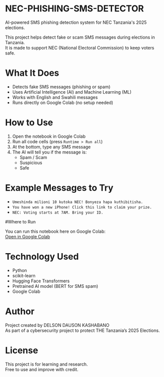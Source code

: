 # NEC-PHISHING-SMS-DETECTOR
AI-powered SMS phishing detection system for NEC Tanzania's 2025 elections.


This project helps detect fake or scam SMS messages during elections in Tanzania.  
It is made to support NEC (National Electoral Commission) to keep voters safe.


# What It Does

- Detects fake SMS messages (phishing or spam)
- Uses Artificial Intelligence (AI) and Machine Learning (ML)
- Works with English and Swahili messages
- Runs directly on Google Colab (no setup needed)


# How to Use

1. Open the notebook in Google Colab  
2. Run all code cells (press `Runtime > Run all`)
3. At the bottom, type any SMS message  
4. The AI will tell you if the message is:
   - Spam / Scam
   - Suspicious
   - Safe

# Example Messages to Try

- `Umeshinda milioni 10 kutoka NEC! Bonyeza hapa kuthibitisha.`
- `You have won a new iPhone! Click this link to claim your prize.`
- `NEC: Voting starts at 7AM. Bring your ID.`


#Where to Run

You can run this notebook here on Google Colab:  
[Open in Google Colab](https://colab.research.google.com/drive/1AXD9UIItnTYoOTefJkOk0vkriw8DJ1Ap?usp=sharing)

# Technology Used

- Python
- scikit-learn
- Hugging Face Transformers
- Pretrained AI model (BERT for SMS spam)
- Google Colab

# Author

Project created by DELSON DAUSON KASHABANO  
As part of a cybersecurity project to protect THE Tanzania’s 2025 Elections.


# License

This project is for learning and research.  
Free to use and improve with credit.


